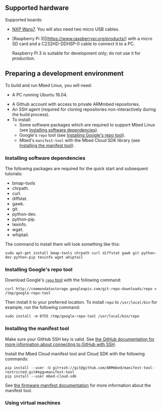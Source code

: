 ## Supported hardware

Supported boards:

* [NXP Warp7](https://www.nxp.com/support/developer-resources/nxp-designs/warp7-next-generation-iot-and-wearable-development-platform:WARP7). You will also need two micro USB cables.
* [Raspberry Pi 3]|(https://www.raspberrypi.org/products/) with a micro SD card and a C232HD-DDHSP-0 cable to connect it to a PC.

    <span class="warning">Raspberry Pi 3 is suitable for development only; do not use it for production.</span>


## Preparing a development environment

To build and run Mbed Linux, you will need:

* A PC running Ubuntu 16.04.
<!--That's really old. Why are we forcing them into this? And if we are, should we say "if you need a VN, see below"?-->
* A Github account with access to private ARMmbed repositories.
* An SSH agent (required for cloning repositories non-interactively during the build process).
* To install:
    * Some software packages which are required to support Mbed Linux (see [Installing software dependencies](#installing-software-dependencies)).
    * Google's `repo` tool (see [Installing Google's repo tool](#install-google-repo)).
    * Mbed's `manifest-tool` with the Mbed Cloud SDK library (see [Installing the manifest tool](#install-manifest-tool)).


### Installing software dependencies

The following packages are required for the quick start and subsequent tutorials:

* bmap-tools
* chrpath.
* curl.
* diffstat.
* gawk.
* git.
* python-dev.
* python-pip.
* texinfo.
* wget.
* whiptail.

The command to install them will look something like this:

```
sudo apt-get install bmap-tools chrpath curl diffstat gawk git python-dev python-pip texinfo wget whiptail
```

### Installing Google's repo tool

Download Google's [`repo` tool](https://gerrit.googlesource.com/git-repo) with the following command:
```
curl http://commondatastorage.googleapis.com/git-repo-downloads/repo > /tmp/google-repo-tool
```
Then install it to your preferred location. To install `repo` to `/usr/local/bin` for example, run the following command:
```
sudo install -m 0755 /tmp/google-repo-tool /usr/local/bin/repo
```

### Installing the manifest tool

Make sure your GitHub SSH key is valid. See [the GitHub documentation for more information about connecting to GitHub with SSH](https://help.github.com/articles/connecting-to-github-with-ssh/).

Install the Mbed Cloud manifest tool and Cloud SDK with the following commands:

```
pip install --user -U git+ssh://git@github.com/ARMmbed/manifest-tool-restricted.git#egg=manifest-tool
pip install --user mbed-cloud-sdk
```

See [the firmware manifest documentation](https://cloud.mbed.com/docs/current/updating-firmware/firmware-manifests.html) for more information about the manifest tool.

### Using virtual machines

<!--What do we want to say, other than "building will take you hours and hours?"-->

